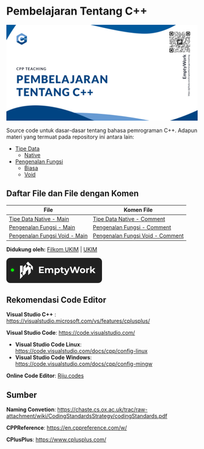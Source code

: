 # Pembelajaran Tentang C++

![Pembelajaran tentang C++/CPlusPlus](/assets/cpp-teaching-header.jpg)

Source code untuk dasar-dasar tentang bahasa pemrograman C++. Adapun materi yang termuat pada repository ini antara lain:
- [Tipe Data](src/data-types)
  - [Native](src/data-types/native)
- [Pengenalan Fungsi](src/functions)
  - [Biasa](src/functions/basic) 
  - [Void](src/functions/void)

## Daftar File dan File dengan Komen
|File|Komen File|
|---|---|
|[Tipe Data Native - Main](src/data-types/native/src/native.cpp)|[Tipe Data Native - Comment](src/data-types/native/native_comment.cpp)|
|[Pengenalan Fungsi - Main](src/functions/basic/Main.cpp)|[Pengenalan Fungsi - Comment](src/functions/basic/Comment.cpp)|
|[Pengenalan Fungsi Void - Main](src/functions/void/Main.cpp)|[Pengenalan Fungsi Void - Comment](src/functions/void/Comment.cpp)|

**Didukung oleh:**
[Filkom UKIM](https://filkom.ukim.ac.id) | [UKIM](https://ukim.ac.id)

[![EmptyWork](/assets/active.svg)](https://emptywork.netlify.app)

## Rekomendasi Code Editor

**Visual Studio C++** : https://visualstudio.microsoft.com/vs/features/cplusplus/

**Visual Studio Code**: https://code.visualstudio.com/
 - **Visual Studio Code Linux**: https://code.visualstudio.com/docs/cpp/config-linux
 - **Visual Studio Code Windows**: https://code.visualstudio.com/docs/cpp/config-mingw

**Online Code Editor**: [Riju.codes](https://riju.codes/cpp)
## Sumber

**Naming Convetion**: https://chaste.cs.ox.ac.uk/trac/raw-attachment/wiki/CodingStandardsStrategy/codingStandards.pdf

**CPPReference**: https://en.cppreference.com/w/

**CPlusPlus**: https://www.cplusplus.com/
